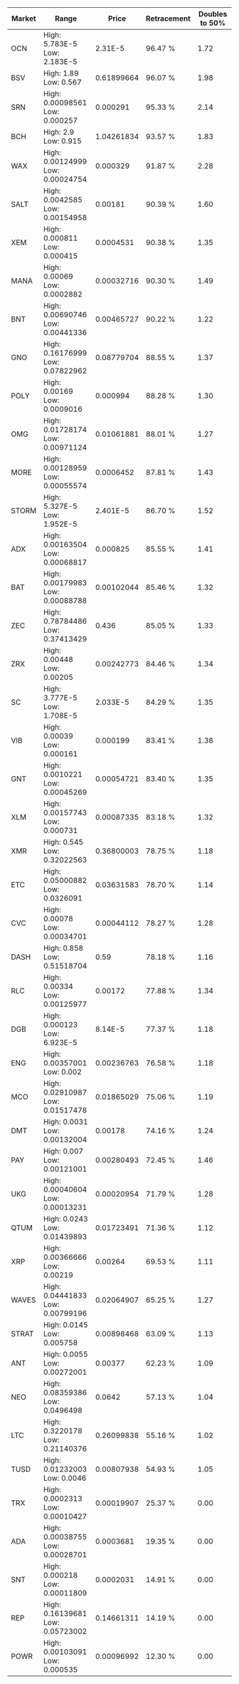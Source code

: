 | Market | Range | Price| Retracement | Doubles to 50% |
| --- | --- | --- | --- | --- |
| OCN | High: 5.783E-5<br />Low: 2.183E-5 | 2.31E-5 | 96.47 % | 1.72 |
| BSV | High: 1.89<br />Low: 0.567 | 0.61899664 | 96.07 % | 1.98 |
| SRN | High: 0.00098561<br />Low: 0.000257 | 0.000291 | 95.33 % | 2.14 |
| BCH | High: 2.9<br />Low: 0.915 | 1.04261834 | 93.57 % | 1.83 |
| WAX | High: 0.00124999<br />Low: 0.00024754 | 0.000329 | 91.87 % | 2.28 |
| SALT | High: 0.0042585<br />Low: 0.00154958 | 0.00181 | 90.39 % | 1.60 |
| XEM | High: 0.000811<br />Low: 0.000415 | 0.0004531 | 90.38 % | 1.35 |
| MANA | High: 0.00069<br />Low: 0.0002882 | 0.00032716 | 90.30 % | 1.49 |
| BNT | High: 0.00690746<br />Low: 0.00441336 | 0.00465727 | 90.22 % | 1.22 |
| GNO | High: 0.16176999<br />Low: 0.07822962 | 0.08779704 | 88.55 % | 1.37 |
| POLY | High: 0.00169<br />Low: 0.0009016 | 0.000994 | 88.28 % | 1.30 |
| OMG | High: 0.01728174<br />Low: 0.00971124 | 0.01061881 | 88.01 % | 1.27 |
| MORE | High: 0.00128959<br />Low: 0.00055574 | 0.0006452 | 87.81 % | 1.43 |
| STORM | High: 5.327E-5<br />Low: 1.952E-5 | 2.401E-5 | 86.70 % | 1.52 |
| ADX | High: 0.00163504<br />Low: 0.00068817 | 0.000825 | 85.55 % | 1.41 |
| BAT | High: 0.00179983<br />Low: 0.00088788 | 0.00102044 | 85.46 % | 1.32 |
| ZEC | High: 0.78784486<br />Low: 0.37413429 | 0.436 | 85.05 % | 1.33 |
| ZRX | High: 0.00448<br />Low: 0.00205 | 0.00242773 | 84.46 % | 1.34 |
| SC | High: 3.777E-5<br />Low: 1.708E-5 | 2.033E-5 | 84.29 % | 1.35 |
| VIB | High: 0.00039<br />Low: 0.000161 | 0.000199 | 83.41 % | 1.38 |
| GNT | High: 0.0010221<br />Low: 0.00045269 | 0.00054721 | 83.40 % | 1.35 |
| XLM | High: 0.00157743<br />Low: 0.000731 | 0.00087335 | 83.18 % | 1.32 |
| XMR | High: 0.545<br />Low: 0.32022563 | 0.36800003 | 78.75 % | 1.18 |
| ETC | High: 0.05000882<br />Low: 0.0326091 | 0.03631583 | 78.70 % | 1.14 |
| CVC | High: 0.00078<br />Low: 0.00034701 | 0.00044112 | 78.27 % | 1.28 |
| DASH | High: 0.858<br />Low: 0.51518704 | 0.59 | 78.18 % | 1.16 |
| RLC | High: 0.00334<br />Low: 0.00125977 | 0.00172 | 77.88 % | 1.34 |
| DGB | High: 0.000123<br />Low: 6.923E-5 | 8.14E-5 | 77.37 % | 1.18 |
| ENG | High: 0.00357001<br />Low: 0.002 | 0.00236763 | 76.58 % | 1.18 |
| MCO | High: 0.02910987<br />Low: 0.01517478 | 0.01865029 | 75.06 % | 1.19 |
| DMT | High: 0.0031<br />Low: 0.00132004 | 0.00178 | 74.16 % | 1.24 |
| PAY | High: 0.007<br />Low: 0.00121001 | 0.00280493 | 72.45 % | 1.46 |
| UKG | High: 0.00040604<br />Low: 0.00013231 | 0.00020954 | 71.79 % | 1.28 |
| QTUM | High: 0.0243<br />Low: 0.01439893 | 0.01723491 | 71.36 % | 1.12 |
| XRP | High: 0.00366666<br />Low: 0.00219 | 0.00264 | 69.53 % | 1.11 |
| WAVES | High: 0.04441833<br />Low: 0.00799196 | 0.02064907 | 65.25 % | 1.27 |
| STRAT | High: 0.0145<br />Low: 0.005758 | 0.00898468 | 63.09 % | 1.13 |
| ANT | High: 0.0055<br />Low: 0.00272001 | 0.00377 | 62.23 % | 1.09 |
| NEO | High: 0.08359386<br />Low: 0.0496498 | 0.0642 | 57.13 % | 1.04 |
| LTC | High: 0.3220178<br />Low: 0.21140376 | 0.26099838 | 55.16 % | 1.02 |
| TUSD | High: 0.01232003<br />Low: 0.0046 | 0.00807938 | 54.93 % | 1.05 |
| TRX | High: 0.0002313<br />Low: 0.00010427 | 0.00019907 | 25.37 % | 0.00 |
| ADA | High: 0.00038755<br />Low: 0.00028701 | 0.0003681 | 19.35 % | 0.00 |
| SNT | High: 0.000218<br />Low: 0.00011809 | 0.0002031 | 14.91 % | 0.00 |
| REP | High: 0.16139681<br />Low: 0.05723002 | 0.14661311 | 14.19 % | 0.00 |
| POWR | High: 0.00103091<br />Low: 0.000535 | 0.00096992 | 12.30 % | 0.00 |
